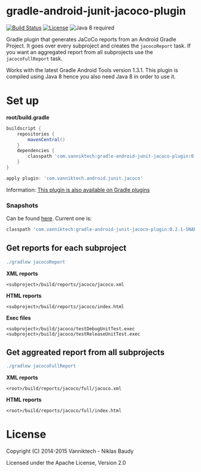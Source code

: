 # gradle-android-junit-jacoco-plugin

[![Build Status](https://travis-ci.org/vanniktech/gradle-android-junit-jacoco-plugin.svg)](https://travis-ci.org/vanniktech/gradle-android-junit-jacoco-plugin)
[![License](http://img.shields.io/:license-apache-blue.svg)](http://www.apache.org/licenses/LICENSE-2.0.html)
![Java 8 required](https://img.shields.io/badge/java-8-brightgreen.svg)

Gradle plugin that generates JaCoCo reports from an Android Gradle Project. It goes over every subproject and creates the `jacocoReport` task. If you want an aggregated report from all subprojects use the `jacocoFullReport` task.

Works with the latest Gradle Android Tools version 1.3.1. This plugin is compiled using Java 8 hence you also need Java 8 in order to use it.

# Set up

**root/build.gradle**

```groovy
buildscript {
    repositories {
        mavenCentral()
    }
    dependencies {
        classpath 'com.vanniktech:gradle-android-junit-jacoco-plugin:0.2.0'
    }
}

apply plugin: 'com.vanniktech.android.junit.jacoco'
```

Information: [This plugin is also available on Gradle plugins](https://plugins.gradle.org/plugin/com.vanniktech.android.junit.jacoco)

### Snapshots

Can be found [here](https://oss.sonatype.org/#nexus-search;quick~gradle-android-junit-jacoco-plugin). Current one is:

```groovy
classpath 'com.vanniktech:gradle-android-junit-jacoco-plugin:0.2.1-SNAPSHOT'
```

## Get reports for each subproject

```groovy
./gradlew jacocoReport
```

**XML reports**

```
<subproject>/build/reports/jacoco/jacoco.xml
```

**HTML reports**

```
<subproject>/build/reports/jacoco/index.html
```

**Exec files**

```
<subproject>/build/jacoco/testDebugUnitTest.exec
<subproject>/build/jacoco/testReleaseUnitTest.exec
```

## Get aggreated report from all subprojects

```groovy
./gradlew jacocoFullReport
```

**XML reports**

```
<root>/build/reports/jacoco/full/jacoco.xml
```

**HTML reports**

```
<root>/build/reports/jacoco/full/index.html
```



# License

Copyright (C) 2014-2015 Vanniktech - Niklas Baudy

Licensed under the Apache License, Version 2.0